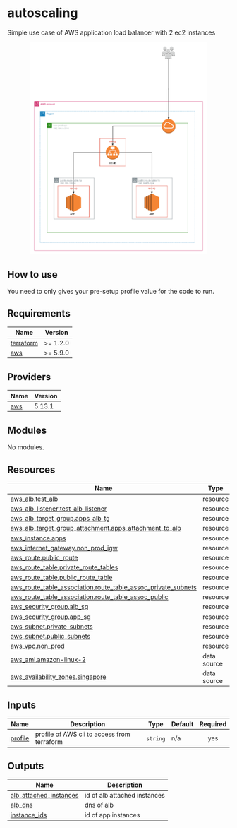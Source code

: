 # autoscaling

Simple use case of AWS application load balancer with 2 ec2 instances


<p align="center">
  <img
    width="400"
    src="https://raw.githubusercontent.com/slientskyslayer330/AWSTerraforming/main/autoscaling/diagram/autoscaling.png"
    alt="2-tier-architecture"
  />
</p>


## How to use

You need to only gives your pre-setup profile value for the code to run.


## Requirements

| Name                                                                      | Version  |
| ------------------------------------------------------------------------- | -------- |
| <a name="requirement_terraform"></a> [terraform](#requirement\_terraform) | >= 1.2.0 |
| <a name="requirement_aws"></a> [aws](#requirement\_aws)                   | >= 5.9.0 |

## Providers

| Name                                              | Version |
| ------------------------------------------------- | ------- |
| <a name="provider_aws"></a> [aws](#provider\_aws) | 5.13.1  |

## Modules

No modules.

## Resources

| Name                                                                                                                                                                 | Type        |
| -------------------------------------------------------------------------------------------------------------------------------------------------------------------- | ----------- |
| [aws_alb.test_alb](https://registry.terraform.io/providers/hashicorp/aws/latest/docs/resources/alb)                                                                  | resource    |
| [aws_alb_listener.test_alb_listener](https://registry.terraform.io/providers/hashicorp/aws/latest/docs/resources/alb_listener)                                       | resource    |
| [aws_alb_target_group.apps_alb_tg](https://registry.terraform.io/providers/hashicorp/aws/latest/docs/resources/alb_target_group)                                     | resource    |
| [aws_alb_target_group_attachment.apps_attachment_to_alb](https://registry.terraform.io/providers/hashicorp/aws/latest/docs/resources/alb_target_group_attachment)    | resource    |
| [aws_instance.apps](https://registry.terraform.io/providers/hashicorp/aws/latest/docs/resources/instance)                                                            | resource    |
| [aws_internet_gateway.non_prod_igw](https://registry.terraform.io/providers/hashicorp/aws/latest/docs/resources/internet_gateway)                                    | resource    |
| [aws_route.public_route](https://registry.terraform.io/providers/hashicorp/aws/latest/docs/resources/route)                                                          | resource    |
| [aws_route_table.private_route_tables](https://registry.terraform.io/providers/hashicorp/aws/latest/docs/resources/route_table)                                      | resource    |
| [aws_route_table.public_route_table](https://registry.terraform.io/providers/hashicorp/aws/latest/docs/resources/route_table)                                        | resource    |
| [aws_route_table_association.route_table_assoc_private_subnets](https://registry.terraform.io/providers/hashicorp/aws/latest/docs/resources/route_table_association) | resource    |
| [aws_route_table_association.route_table_assoc_public](https://registry.terraform.io/providers/hashicorp/aws/latest/docs/resources/route_table_association)          | resource    |
| [aws_security_group.alb_sg](https://registry.terraform.io/providers/hashicorp/aws/latest/docs/resources/security_group)                                              | resource    |
| [aws_security_group.app_sg](https://registry.terraform.io/providers/hashicorp/aws/latest/docs/resources/security_group)                                              | resource    |
| [aws_subnet.private_subnets](https://registry.terraform.io/providers/hashicorp/aws/latest/docs/resources/subnet)                                                     | resource    |
| [aws_subnet.public_subnets](https://registry.terraform.io/providers/hashicorp/aws/latest/docs/resources/subnet)                                                      | resource    |
| [aws_vpc.non_prod](https://registry.terraform.io/providers/hashicorp/aws/latest/docs/resources/vpc)                                                                  | resource    |
| [aws_ami.amazon-linux-2](https://registry.terraform.io/providers/hashicorp/aws/latest/docs/data-sources/ami)                                                         | data source |
| [aws_availability_zones.singapore](https://registry.terraform.io/providers/hashicorp/aws/latest/docs/data-sources/availability_zones)                                | data source |

## Inputs

| Name                                                    | Description                                 | Type     | Default | Required |
| ------------------------------------------------------- | ------------------------------------------- | -------- | ------- | :------: |
| <a name="input_profile"></a> [profile](#input\_profile) | profile of AWS cli to access from terraform | `string` | n/a     |   yes    |

## Outputs

| Name                                                                                                       | Description                  |
| ---------------------------------------------------------------------------------------------------------- | ---------------------------- |
| <a name="output_alb_attached_instances"></a> [alb\_attached\_instances](#output\_alb\_attached\_instances) | id of alb attached instances |
| <a name="output_alb_dns"></a> [alb\_dns](#output\_alb\_dns)                                                | dns of alb                   |
| <a name="output_instance_ids"></a> [instance\_ids](#output\_instance\_ids)                                 | id of app instances          |
